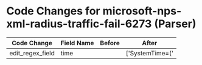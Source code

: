 # Code Changes for microsoft-nps-xml-radius-traffic-fail-6273 (Parser)

| Code Change | Field Name | Before | After |
|-------------|------------|--------|-------|
| edit_regex_field | time |  | ['SystemTime=(\'|")({time}\d\d\d\d\-\d\d\-\d\dT\d\d:\d\d:\d\d)'] |